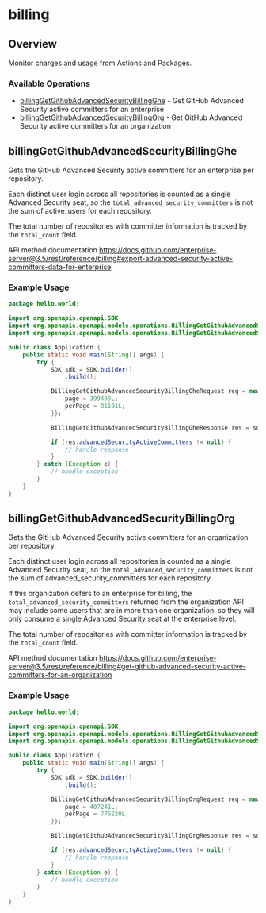 # billing

## Overview

Monitor charges and usage from Actions and Packages.

### Available Operations

* [billingGetGithubAdvancedSecurityBillingGhe](#billinggetgithubadvancedsecuritybillingghe) - Get GitHub Advanced Security active committers for an enterprise
* [billingGetGithubAdvancedSecurityBillingOrg](#billinggetgithubadvancedsecuritybillingorg) - Get GitHub Advanced Security active committers for an organization

## billingGetGithubAdvancedSecurityBillingGhe

Gets the GitHub Advanced Security active committers for an enterprise per repository.

Each distinct user login across all repositories is counted as a single Advanced Security seat, so the `total_advanced_security_committers` is not the sum of active_users for each repository.

The total number of repositories with committer information is tracked by the `total_count` field.

API method documentation
<https://docs.github.com/enterprise-server@3.5/rest/reference/billing#export-advanced-security-active-committers-data-for-enterprise>

### Example Usage

```java
package hello.world;

import org.openapis.openapi.SDK;
import org.openapis.openapi.models.operations.BillingGetGithubAdvancedSecurityBillingGheRequest;
import org.openapis.openapi.models.operations.BillingGetGithubAdvancedSecurityBillingGheResponse;

public class Application {
    public static void main(String[] args) {
        try {
            SDK sdk = SDK.builder()
                .build();

            BillingGetGithubAdvancedSecurityBillingGheRequest req = new BillingGetGithubAdvancedSecurityBillingGheRequest("veniam") {{
                page = 399499L;
                perPage = 81101L;
            }};            

            BillingGetGithubAdvancedSecurityBillingGheResponse res = sdk.billing.billingGetGithubAdvancedSecurityBillingGhe(req);

            if (res.advancedSecurityActiveCommitters != null) {
                // handle response
            }
        } catch (Exception e) {
            // handle exception
        }
    }
}
```

## billingGetGithubAdvancedSecurityBillingOrg

Gets the GitHub Advanced Security active committers for an organization per repository.

Each distinct user login across all repositories is counted as a single Advanced Security seat, so the `total_advanced_security_committers` is not the sum of advanced_security_committers for each repository.

If this organization defers to an enterprise for billing, the `total_advanced_security_committers` returned from the organization API may include some users that are in more than one organization, so they will only consume a single Advanced Security seat at the enterprise level.

The total number of repositories with committer information is tracked by the `total_count` field.

API method documentation
<https://docs.github.com/enterprise-server@3.5/rest/reference/billing#get-github-advanced-security-active-committers-for-an-organization>

### Example Usage

```java
package hello.world;

import org.openapis.openapi.SDK;
import org.openapis.openapi.models.operations.BillingGetGithubAdvancedSecurityBillingOrgRequest;
import org.openapis.openapi.models.operations.BillingGetGithubAdvancedSecurityBillingOrgResponse;

public class Application {
    public static void main(String[] args) {
        try {
            SDK sdk = SDK.builder()
                .build();

            BillingGetGithubAdvancedSecurityBillingOrgRequest req = new BillingGetGithubAdvancedSecurityBillingOrgRequest("magnam") {{
                page = 407241L;
                perPage = 775220L;
            }};            

            BillingGetGithubAdvancedSecurityBillingOrgResponse res = sdk.billing.billingGetGithubAdvancedSecurityBillingOrg(req);

            if (res.advancedSecurityActiveCommitters != null) {
                // handle response
            }
        } catch (Exception e) {
            // handle exception
        }
    }
}
```
